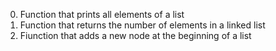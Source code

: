0. Function that prints all elements of a list
1. Function that returns the number of elements in a linked list
2. Fiunction that adds a new node at the beginning of a list
